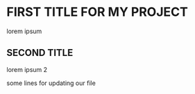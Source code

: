 # FIRST TITLE FOR MY PROJECT
lorem ipsum 

## SECOND TITLE
lorem ipsum 2

some lines for updating our file